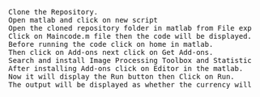 <pre>
<ul>
Clone the Repository.
Open matlab and click on new script
Open the cloned repository folder in matlab from File explorer.
Click on Maincode.m file then the code will be displayed.
Before running the code click on home in matlab.
Then click on Add-ons next click on Get Add-ons.
Search and install Image Processing Toolbox and Statistics and Machine Learning Toolbox.
After installing Add-ons click on Editor in the matlab.
Now it will display the Run button then Click on Run.
The output will be displayed as whether the currency will be REAL or FAKE.
</ul>
</pre>
